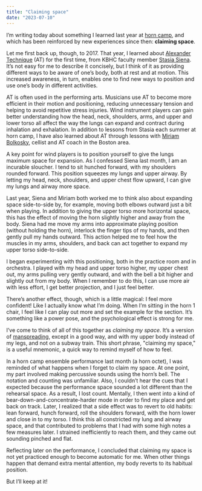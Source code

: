 ```yaml
---
title: "Claiming space"
date: "2023-07-10"
---
```

I’m writing today about something I learned last year at [horn camp](https://www.facebook.com/CormontMusic), and which has been reinforced by new experiences since then: **claiming space**.

Let me first back up, though, to 2017. That year, I learned about [Alexander Technique](https://en.wikipedia.org/wiki/Alexander_Technique) (AT) for the first time, from KBHC faculty member [Stasia Siena](https://horncamp.org/faculty/stasia-siena/). It’s not easy for me to describe it concisely, but I think of it as providing different ways to be aware of one’s body, both at rest and at motion. This increased awareness, in turn, enables one to find new ways to position and use one’s body in different activities. 

AT is often used in the performing arts. Musicians use AT to become more efficient in their motion and positioning, reducing unnecessary tension and helping to avoid repetitive stress injuries. Wind instrument players can gain better understanding how the head, neck, shoulders, arms, and upper and lower torso all affect the way the lungs can expand and contract during inhalation and exhalation. In addition to lessons from Stasia each summer at horn camp, I have also learned about AT through lessons with [Miriam Bolkosky](https://www.practiceinharmony.com), cellist and AT coach in the Boston area.

A key point for wind players is to position yourself to give the lungs maximum space for expansion. As I confessed Siena last month, I am an incurable sloucher. I tend to sit hunched forward, with my shoulders rounded forward. This position squeezes my lungs and upper airway. By letting my head, neck, shoulders, and upper chest flow upward, I can give my lungs and airway more space. 

Last year, Siena and Miriam both worked me to think also about expanding space side-to-side by, for example, moving both elbows outward just a bit when playing. In addition to giving the upper torso more horizontal space, this has the effect of moving the horn slightly higher and away from the body. Siena had me move my arms into approximate playing position (without holding the horn), interlock the finger tips of my hands, and then gently pull my hands outward. This action helped me to feel how the muscles in my arms, shoulders, and back can act together to expand my upper torso side-to-side.

I began experimenting with this positioning, both in the practice room and in orchestra. I played with my head and upper torso higher, my upper chest out, my arms pulling very gently outward, and with the bell a bit higher and slightly out from my body. When I remember to do this, I can use more air with less effort, I get better projection, and I just feel better.

There’s another effect, though, which is a little magical: I feel more confident! Like I actually know what I’m doing. When I’m sitting in the horn 1 chair, I feel like I can play out more and set the example for the section. It’s something like a power pose, and the psychological effect is strong for me.

I’ve come to think of all of this together as *claiming my space*. It’s a version of [manspreading](https://en.wikipedia.org/wiki/Manspreading), except in a good way, and with my upper body instead of my legs, and not on a subway train. This short phrase, "claiming my space," is a useful mnemonic, a quick way to remind myself of how to feel.

In a horn camp ensemble performance last month (a horn octet), I was reminded of what happens when I forget to claim my space. At one point, my part involved making percussive sounds using the horn’s bell. The notation and counting was unfamiliar. Also, I couldn’t hear the cues that I expected because the performance space sounded a lot different than the rehearsal space. As a result, I lost count. Mentally, I then went into a kind of bear-down-and-concentrate-harder mode in order to find my place and get back on track. Later, I realized that a side effect was to revert to old habits: lean forward, hunch forward, roll the shoulders forward, with the horn lower and close in to my torso. I think this all constricted my lung and airway space, and that contributed to problems that I had with some high notes a few measures later. I strained inefficiently to reach them, and they came out sounding pinched and flat.

Reflecting later on the performance, I concluded that claiming my space is not yet practiced enough to become automatic for me. When other things happen that demand extra mental attention, my body reverts to its habitual position.

But I’ll keep at it!